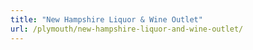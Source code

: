 ```yaml
---
title: "New Hampshire Liquor & Wine Outlet"
url: /plymouth/new-hampshire-liquor-and-wine-outlet/
---
```

